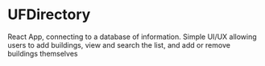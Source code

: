 # UFDirectory
React App, connecting to a database of information. Simple UI/UX allowing users to add buildings, view and search the list, and add or remove buildings themselves
